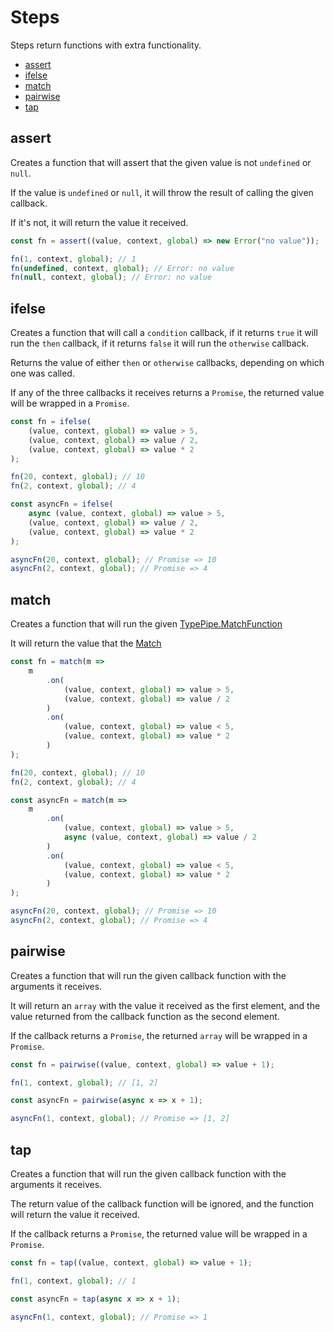 # Steps

Steps return functions with extra functionality.

- [assert](#assert)
- [ifelse](#ifelse)
- [match](#match)
- [pairwise](#pairwise)
- [tap](#tap)

## assert

Creates a function that will assert that the given value is not `undefined` or `null`.

If the value is `undefined` or `null`, it will throw the result of calling the given callback.

If it's not, it will return the value it received.

```ts
const fn = assert((value, context, global) => new Error("no value"));

fn(1, context, global); // 1
fn(undefined, context, global); // Error: no value
fn(null, context, global); // Error: no value
```

## ifelse

Creates a function that will call a `condition` callback, if it returns `true` it will run the `then` callback, if it returns `false` it will run the `otherwise` callback.

Returns the value of either `then` or `otherwise` callbacks, depending on which one was called.

If any of the three callbacks it receives returns a `Promise`, the returned value will be wrapped in a `Promise`.

```ts
const fn = ifelse(
	(value, context, global) => value > 5,
	(value, context, global) => value / 2,
	(value, context, global) => value * 2
);

fn(20, context, global); // 10
fn(2, context, global); // 4

const asyncFn = ifelse(
	async (value, context, global) => value > 5,
	(value, context, global) => value / 2,
	(value, context, global) => value * 2
);

asyncFn(20, context, global); // Promise => 10
asyncFn(2, context, global); // Promise => 4
```

## match

Creates a function that will run the given [TypePipe.MatchFunction](../types/TypePipe)

It will return the value that the [Match](../classes/Match)

```ts
const fn = match(m =>
	m
		.on(
			(value, context, global) => value > 5,
			(value, context, global) => value / 2
		)
		.on(
			(value, context, global) => value < 5,
			(value, context, global) => value * 2
		)
);

fn(20, context, global); // 10
fn(2, context, global); // 4

const asyncFn = match(m =>
	m
		.on(
			(value, context, global) => value > 5,
			async (value, context, global) => value / 2
		)
		.on(
			(value, context, global) => value < 5,
			(value, context, global) => value * 2
		)
);

asyncFn(20, context, global); // Promise => 10
asyncFn(2, context, global); // Promise => 4
```

## pairwise

Creates a function that will run the given callback function with the arguments it receives.

It will return an `array` with the value it received as the first element, and the value returned from the callback function as the second element.

If the callback returns a `Promise`, the returned `array` will be wrapped in a `Promise`.

```ts
const fn = pairwise((value, context, global) => value + 1);

fn(1, context, global); // [1, 2]

const asyncFn = pairwise(async x => x + 1);

asyncFn(1, context, global); // Promise => [1, 2]
```

## tap

Creates a function that will run the given callback function with the arguments it receives.

The return value of the callback function will be ignored, and the function will return the value it received.

If the callback returns a `Promise`, the returned value will be wrapped in a `Promise`.

```ts
const fn = tap((value, context, global) => value + 1);

fn(1, context, global); // 1

const asyncFn = tap(async x => x + 1);

asyncFn(1, context, global); // Promise => 1
```
